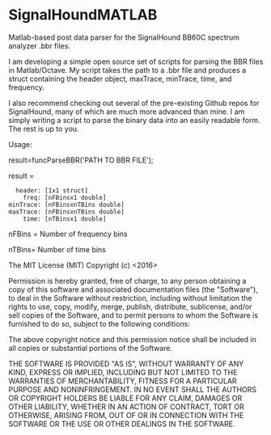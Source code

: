 # SignalHoundMATLAB
Matlab-based post data parser for the SignalHound BB60C spectrum analyzer .bbr files.


I am developing a simple open source set of scripts for parsing the BBR files in Matlab/Octave. My script takes the path to a .bbr file and produces a struct containing the header object, maxTrace, minTrace, time, and frequency.

I also recommend checking out several of the pre-existing Github repos for SignalHound, many of which are much more advanced than mine. I am simply writing a script to parse the binary data into an easily readable form. The rest is up to you.

Usage:

result=funcParseBBR('PATH TO BBR FILE');

result = 

      header: [1x1 struct]
        freq: [nFBinsx1 double]
    minTrace: [nFBinsxnTBins double]
    maxTrace: [nFBinsxnTBins double]
        time: [nTBinsx1 double]



nFBins = Number of frequency bins

nTBins= Number of time bins
 
  
   


The MIT License (MIT)
Copyright (c) <2016> <Theodore Tzanetos>

Permission is hereby granted, free of charge, to any person obtaining a copy of this software and 
associated documentation files (the "Software"), to deal in the Software without restriction, including 
without limitation the rights to use, copy, modify, merge, publish, distribute, sublicense, and/or sell 
copies of the Software, and to permit persons to whom the Software is furnished to do so, subject to the 
following conditions:

The above copyright notice and this permission notice shall be included in all copies 
or substantial portions of the Software.

THE SOFTWARE IS PROVIDED "AS IS", WITHOUT WARRANTY OF ANY KIND, EXPRESS OR IMPLIED, 
INCLUDING BUT NOT LIMITED TO THE WARRANTIES OF MERCHANTABILITY, FITNESS FOR A PARTICULAR 
PURPOSE AND NONINFRINGEMENT. IN NO EVENT SHALL THE AUTHORS OR COPYRIGHT HOLDERS BE LIABLE 
FOR ANY CLAIM, DAMAGES OR OTHER LIABILITY, WHETHER IN AN ACTION OF CONTRACT, TORT OR OTHERWISE, 
ARISING FROM, OUT OF OR IN CONNECTION WITH THE SOFTWARE OR THE USE OR OTHER DEALINGS IN THE SOFTWARE.
